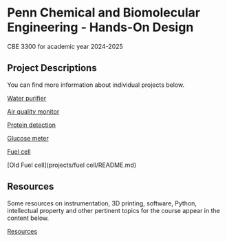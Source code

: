 # Penn Chemical and Biomolecular Engineering - Hands-On Design
CBE 3300 for academic year 2024-2025

## Project Descriptions

You can find more information about individual projects below.

[Water purifier](projects/water-purifier/README.md)

[Air quality monitor](projects/air-quality-monitor/README.md)

[Protein detection](projects/protein-detection/README.md)

[Glucose meter](projects/glucose-meter/README.md)

[Fuel cell](projects/fuel-cell/README.md)

[Old Fuel cell](projects/fuel cell/README.md)


## Resources

Some resources on instrumentation, 3D printing, software, Python, intellectual property and other pertinent topics for the course appear in the content below.

[Resources](quickref.md)

